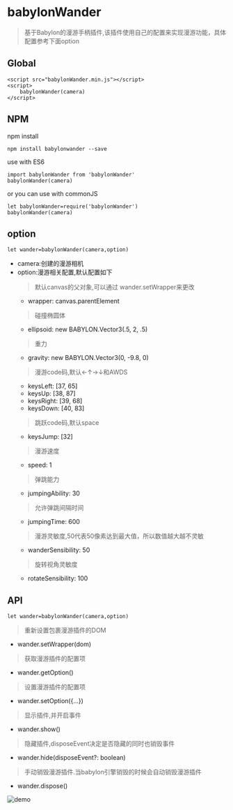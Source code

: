 # babylonWander
> 基于Babylon的漫游手柄插件,该插件使用自己的配置来实现漫游功能，具体配置参考下面option

## Global
```
<script src="babylonWander.min.js"></script>  
<script>
    babylonWander(camera)
</script>
```
## NPM
npm install
```
npm install babylonwander --save
```
use with ES6
```
import babylonWander from 'babylonWander'
babylonWander(camera)
```
or you can use with commonJS
```
let babylonWander=require('babylonWander')
babylonWander(camera)
```

## option
```
let wander=babylonWander(camera,option)
```
* camera:创建的漫游相机
* option:漫游相关配置,默认配置如下
   > 默认canvas的父对象,可以通过 wander.setWrapper来更改
   * wrapper: canvas.parentElement
   > 碰撞椭圆体
   * ellipsoid: new BABYLON.Vector3(.5, 2, .5)
   > 重力
   * gravity: new BABYLON.Vector3(0, -9.8, 0)
   > 漫游code码,默认←↑→↓和AWDS
   * keysLeft: [37, 65]
   * keysUp: [38, 87]
   * keysRight: [39, 68]
   * keysDown: [40, 83]
   > 跳跃code码,默认space
   * keysJump: [32]
   > 漫游速度
   * speed: 1
   > 弹跳能力
   * jumpingAbility: 30
   > 允许弹跳间隔时间
   * jumpingTime: 600
   > 漫游灵敏度,50代表50像素达到最大值，所以数值越大越不灵敏
   * wanderSensibility: 50
   > 旋转视角灵敏度
   * rotateSensibility: 100


## API
```
let wander=babylonWander(camera,option)
```
> 重新设置包裹漫游插件的DOM
* wander.setWrapper(dom) 
> 获取漫游插件的配置项
* wander.getOption() 
> 设置漫游插件的配置项
* wander.setOption({...}) 
> 显示插件,并开启事件
* wander.show()
> 隐藏插件,disposeEvent决定是否隐藏的同时也销毁事件
* wander.hide(disposeEvent?: boolean) 
> 手动销毁漫游插件.当babylon引擎销毁的时候会自动销毁漫游插件
* wander.dispose() 


![demo](https://github.com/zhuxudong/zhuxudong.github.io/blob/master/github/img/babylonWander/1.jpg?raw=true)


 
